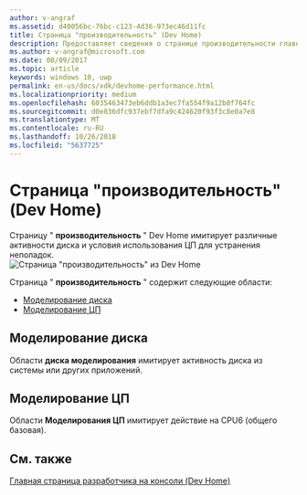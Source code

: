 ```yaml
---
author: v-angraf
ms.assetid: d40056bc-76bc-c123-4d36-973ec46d11fc
title: Страница "производительность" (Dev Home)
description: Предоставляет сведения о странице производительности главную страницу приложения для Xbox One.
ms.author: v-angraf@microsoft.com
ms.date: 08/09/2017
ms.topic: article
keywords: windows 10, uwp
permalink: en-us/docs/xdk/devhome-performance.html
ms.localizationpriority: medium
ms.openlocfilehash: 6035463473eb6ddb1a3ec7fa554f9a12b8f764fc
ms.sourcegitcommit: d0e836dfc937ebf7dfa9c424620f93f3c8e0a7e8
ms.translationtype: MT
ms.contentlocale: ru-RU
ms.lasthandoff: 10/26/2018
ms.locfileid: "5637725"
---
```

# <a name="performance-page-dev-home"></a>Страница "производительность" (Dev Home)
   
  
Страницу " **производительность** " Dev Home имитирует различные активности диска и условия использования ЦП для устранения неполадок.   
 ![Страница "производительность" из Dev Home](images/devhome_performance.png)   
  
Страница " **производительность** " содержит следующие области:   
 
   *  [Моделирование диска](#ID4EEB)  
   *  [Моделирование ЦП](#ID4EOB)  

 
<a id="ID4EEB"></a>

   

## <a name="disk-simulation"></a>Моделирование диска  
   
  
Области **диска моделирования** имитирует активность диска из системы или других приложений.   
  
<a id="ID4EOB"></a>

   

## <a name="cpu-simulation"></a>Моделирование ЦП  
   
  
Области **Моделирования ЦП** имитирует действие на CPU6 (общего базовая).   
  
<a id="ID4EYB"></a>

   

## <a name="see-also"></a>См. также  
 [Главная страница разработчика на консоли (Dev Home)](dev-home.md)

  